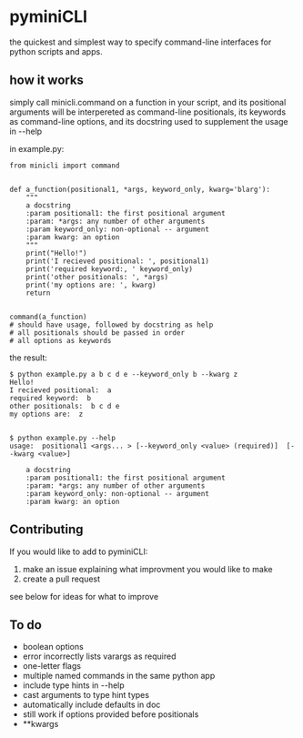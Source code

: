 pyminiCLI
=====

the quickest and simplest way to specify command-line interfaces for python scripts and apps.

how it works
------------

simply call minicli.command on a function in your script, and its positional
arguments will be interpereted as command-line positionals, its keywords as
command-line options, and its docstring used to supplement the usage in
--help

in example.py:
```
from minicli import command


def a_function(positional1, *args, keyword_only, kwarg='blarg'):
    """
    a docstring
    :param positional1: the first positional argument
    :param: *args: any number of other arguments
    :param keyword_only: non-optional -- argument
    :param kwarg: an option
    """
    print("Hello!")
    print('I recieved positional: ', positional1)
    print('required keyword:, ' keyword_only)
    print('other positionals: ', *args)
    print('my options are: ', kwarg)
    return


command(a_function)
# should have usage, followed by docstring as help
# all positionals should be passed in order
# all options as keywords

```
the result:

```
$ python example.py a b c d e --keyword_only b --kwarg z
Hello!
I recieved positional:  a
required keyword:  b
other positionals:  b c d e
my options are:  z


$ python example.py --help
usage:  positional1 <args... > [--keyword_only <value> (required)]  [--kwarg <value>] 

    a docstring
    :param positional1: the first positional argument
    :param: *args: any number of other arguments
    :param keyword_only: non-optional -- argument
    :param kwarg: an option

```


Contributing
------------
If you would like to add to pyminiCLI:
 1. make an issue explaining what improvment you would like to make
 2. create a pull request

see below for ideas for what to improve

To do
-----

 - boolean options
 - error incorrectly lists varargs as required
 - one-letter flags
 - multiple named commands in the same python app
 - include type hints in --help
 - cast arguments to type hint types
 - automatically include defaults in doc
 - still work if options provided before positionals
 - **kwargs
